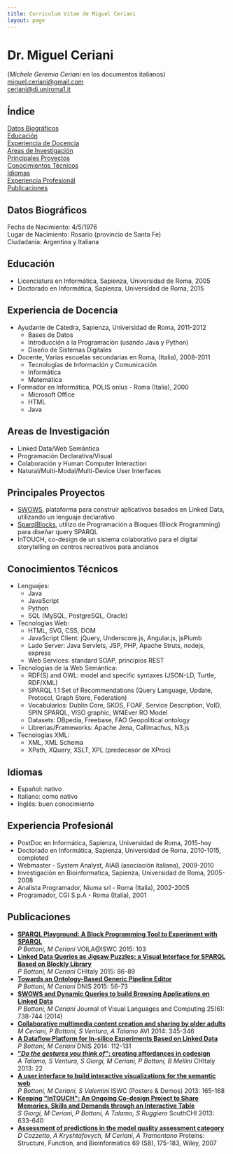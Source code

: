 ```yaml
---
title: Curriculum Vitae de Miguel Ceriani
layout: page
---
```


Dr. Miguel Ceriani
===================
(_Michele Geremia Ceriani_ en los documentos italianos)  
miguel.ceriani@gmail.com  
ceriani@di.uniroma1.it

Índice
-----------------
[Datos Biográficos](#datos-biogrficos)  
[Educación](#educacin)  
[Experiencia de Docencia](#experiencia-de-docencia)  
[Areas de Investigación](#areas-de-investigacin)  
[Principales Proyectos](#principales-proyectos)  
[Conocimientos Técnicos](#conocimientos-tcnicos)  
[Idiomas](#idiomas)  
[Experiencia Profesionál](#experiencia-profesionl)  
[Publicaciones](#publicaciones)  

Datos Biográficos
-----------------
Fecha de Nacimiento: 4/5/1976  
Lugar de Nacimiento: Rosario (provincia de Santa Fe)  
Ciudadanía: Argentina y Italiana

Educación
---------
* Licenciatura en Informática, Sapienza, Universidad de Roma, 2005
* Doctorado en Informática, Sapienza, Universidad de Roma, 2015

Experiencia de Docencia
-----------------------
* Ayudante de Cátedra, Sapienza, Universidad de Roma, 2011-2012
	* Bases de Datos
	* Introducción a la Programación (usando Java y Python)
	* Diseño de Sistemas Digitales
* Docente, Varias escuelas secundarias en Roma, (Italia), 2008-2011
	* Tecnologías de Información y Comunicación
	* Informática
	* Matemática
* Formador en Informática, POLIS onlus - Roma (Italia), 2000
	* Microsoft Office
	* HTML
	* Java

Areas de Investigación
----------------------
* Linked Data/Web Semántica
* Programación Declarativa/Visual
* Colaboración y Human Computer Interaction
* Natural/Multi-Modal/Multi-Device User Interfaces

Principales Proyectos
---------------
* [SWOWS](http://swows.org/), plataforma para construir aplicativos basados en Linked Data, utilizando un lenguaje declarativo
* [SparqlBlocks](http://miguel76.github.io/SparqlBlocks/), utilizo de Programación a Bloques (Block Programming) para diseñar query SPARQL
* InTOUCH, co-design de un sistema colaborativo para el digital storytelling en centros recreativos para ancianos

Conocimientos Técnicos
----------------------
* Lenguajes:
	* Java
	* JavaScript
	* Python
	* SQL (MySQL, PostgreSQL, Oracle)
* Tecnologías Web:
	* HTML, SVG, CSS, DOM
	* JavaScript Client: jQuery, Underscore.js, Angular.js, jsPlumb
	* Lado Server: Java Servlets, JSP, PHP, Apache Struts, nodejs, express
	* Web Services: standard SOAP, principios REST
* Tecnologías de la Web Semántica:
    * RDF(S) and OWL: model and specific syntaxes (JSON-LD, Turtle, RDF/XML)
	* SPARQL 1.1 Set of Recommendations (Query Language, Update, Protocol, Graph Store, Federation)
	* Vocabularios: Dublin Core, SKOS, FOAF, Service Description, VoID, SPIN SPARQL, VISO graphic, Wf4Ever RO Model
	* Datasets: DBpedia, Freebase, FAO Geopolitical ontology
	* Librerias/Frameworks: Apache Jena, Callimachus, N3.js
* Tecnologías XML:
	* XML, XML Schema
	* XPath, XQuery, XSLT, XPL (predecesor de XProc)

Idiomas
---------------
* Español: nativo
* Italiano: como nativo
* Inglés: buen conocimiento

Experiencia Profesionál
-----------------------
* PostDoc en Informática, Sapienza, Universidad de Roma, 2015-hoy
* Doctorado en Informática, Sapienza, Universidad de Roma, 2010-1015, completed
* Webmaster - System Analyst, AIAB (asociación italiana), 2009-2010
* Investigación en Bioinformatica, Sapienza, Universidad de Roma, 2005-2008
* Analista Programador, Niuma srl - Roma (Italia), 2002-2005
* Programador,  CGI S.p.A - Roma (Italia), 2001  

Publicaciones
------------
* [__SPARQL Playground: A Block Programming Tool to Experiment with SPARQL__](http://ceur-ws.org/Vol-1456/paper12.pdf)  
  _P Bottoni, M Ceriani_
  VOILA@ISWC 2015: 103
* [__Linked Data Queries as Jigsaw Puzzles: a Visual Interface for SPARQL Based on Blockly Library__](http://doi.acm.org/10.1145/2808435.2808467)  
  _P Bottoni, M Ceriani_
  CHItaly 2015: 86-89
* [__Towards an Ontology-Based Generic Pipeline Editor__](http://dx.doi.org/10.1007/978-3-319-16313-0_5)  
  _P Bottoni, M Ceriani_
  DNIS 2015: 56-73
* [__SWOWS and Dynamic Queries to build Browsing Applications on Linked Data__](http://dx.doi.org/10.1016/j.jvlc.2014.10.027)  
  _P Bottoni, M Ceriani_
  Journal of Visual Languages and Computing 25(6): 738-744 (2014)
* [__Collaborative multimedia content creation and sharing by older adults__](http://doi.acm.org/10.1145/2598153.2600029)  
  _M Ceriani, P Bottoni, S Ventura, A Talamo_
  AVI 2014: 345-346
* [__A Dataflow Platform for In-silico Experiments Based on Linked Data__](http://dx.doi.org/10.1007/978-3-319-05693-7_7)  
  _P Bottoni, M Ceriani_
  DNIS 2014: 112-131
* [__"_Do the gestures you think of_": creating affordances in codesign__](http://doi.acm.org/10.1145/2499149.2499176)  
  _A Talamo, S Ventura, S Giorgi, M Ceriani, P Bottoni, B Mellini_
  CHItaly 2013: 22
* [__A user interface to build interactive visualizations for the semantic web__](http://ceur-ws.org/Vol-1035/iswc2013_demo_42.pdf)  
  _P Bottoni, M Ceriani, S Valentini_
  ISWC (Posters & Demos) 2013: 165-168
* [__Keeping "InTOUCH": An Ongoing Co-design Project to Share Memories, Skills and Demands through an Interactive Table__](http://dx.doi.org/10.1007/978-3-642-39062-3_43)  
  _S Giorgi, M Ceriani, P Bottoni, A Talamo, S Ruggiero_
  SouthCHI 2013: 633-640
* [__Assessment of predictions in the model quality assessment category__](http://dx.doi.org/10.1002/prot.21669)  
  _D Cozzetto, A Kryshtafovych, M Ceriani, A Tramontano_
  Proteins: Structure, Function, and Bioinformatics 69 (S8), 175-183, Wiley, 2007

